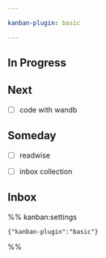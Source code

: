 ```yaml
---

kanban-plugin: basic

---
```


## In Progress



## Next

- [ ] code with wandb


## Someday

- [ ] readwise
- [ ] inbox collection


## Inbox





%% kanban:settings
```
{"kanban-plugin":"basic"}
```
%%